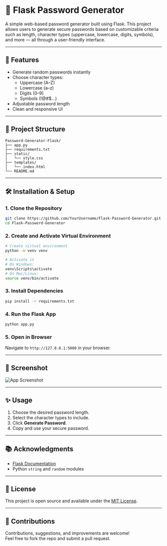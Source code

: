# 🔐 Flask Password Generator

A simple web-based password generator built using Flask. This project allows users to generate secure passwords based on customizable criteria such as length, character types (uppercase, lowercase, digits, symbols), and more — all through a user-friendly interface.

---

## 🚀 Features

- Generate random passwords instantly
- Choose character types:
  - Uppercase (A–Z)
  - Lowercase (a–z)
  - Digits (0–9)
  - Symbols (!@#$...)
- Adjustable password length
- Clean and responsive UI

---

## 📁 Project Structure

```
Password-Generator-Flask/
├── app.py
├── requirements.txt
├── static/
│   └── style.css
├── templates/
│   └── index.html
└── README.md
```

---

## 🛠️ Installation & Setup

### 1. Clone the Repository
```bash
git clone https://github.com/YourUsername/Flask-Password-Generator.git
cd Flask-Password-Generator
```

### 2. Create and Activate Virtual Environment
```bash
# Create virtual environment
python -m venv venv

# Activate it
# On Windows:
venv\Scripts\activate
# On Mac/Linux:
source venv/bin/activate
```

### 3. Install Dependencies
```bash
pip install -r requirements.txt
```

### 4. Run the Flask App
```bash
python app.py
```

### 5. Open in Browser
Navigate to `http://127.0.0.1:5000` in your browser.

---

## 📸 Screenshot

![App Screenshot](static/screenshot.png)

---

## ✨ Usage

1. Choose the desired password length.
2. Select the character types to include.
3. Click **Generate Password**.
4. Copy and use your secure password.

---

## 📚 Acknowledgments

- [Flask Documentation](https://flask.palletsprojects.com/)
- Python `string` and `random` modules

---

## 📄 License

This project is open source and available under the [MIT License](LICENSE).

---

## 🙌 Contributions

Contributions, suggestions, and improvements are welcome!  
Feel free to fork the repo and submit a pull request.
